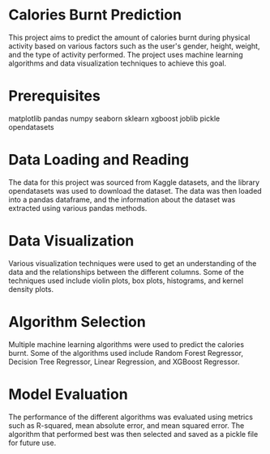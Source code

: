 # Calories Burnt Prediction
   
This project aims to predict the amount of calories burnt during physical activity based on various factors such as the user's gender, height, weight, and the type of activity performed. 
The project uses machine learning algorithms and data visualization techniques to achieve this goal.

# Prerequisites
 
matplotlib
pandas
numpy
seaborn
sklearn
xgboost
joblib
pickle
opendatasets

 # Data Loading and Reading
 
The data for this project was sourced from Kaggle datasets, and the library opendatasets was used to download the dataset. The data was then loaded into a pandas dataframe, and the information about the dataset was extracted using various pandas methods.

 # Data Visualization
 
Various visualization techniques were used to get an understanding of the data and the relationships between the different columns. Some of the techniques used include violin plots, box plots, histograms, and kernel density plots.

 # Algorithm Selection
 
Multiple machine learning algorithms were used to predict the calories burnt. Some of the algorithms used include Random Forest Regressor, Decision Tree Regressor, Linear Regression, and XGBoost Regressor.

 # Model Evaluation
 
The performance of the different algorithms was evaluated using metrics such as R-squared, mean absolute error, and mean squared error. The algorithm that performed best was then selected and saved as a pickle file for future use.

